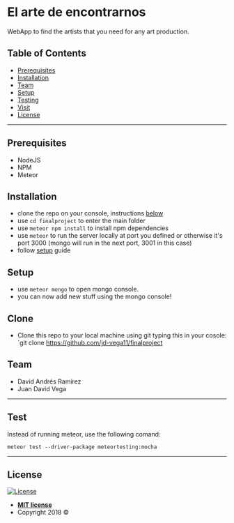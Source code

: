 # El arte de encontrarnos

WebApp to find the artists that you need for any art production. 

## Table of Contents

- [Prerequisites](#prerequisites)
- [Installation](#installation)
- [Team](#team)
- [Setup](#setup)
- [Testing](#testing)
- [Visit](#visit)
- [License](#license)

---

## Prerequisites

- NodeJS
- NPM
- Meteor

## Installation

- clone the repo on your console, instructions [below](#clone)
- use `cd finalproject` to enter the main folder
- use `meteor npm install` to install npm dependencies
- use `meteor` to run the server locally at port you defined or otherwise it's port 3000 (mongo will run in the next port, 3001 in this case)
- follow [setup](#setup) guide

## Setup
- use `meteor mongo` to open mongo console.
- you can now add new stuff using the mongo console! 

## Clone

- Clone this repo to your local machine using git typing this in your cosole: `git clone https://github.com/jd-vega11/finalproject

## Team

- David Andrés Ramírez
- Juan David Vega

---

## Test

Instead of running meteor, use the following comand:

`meteor test --driver-package meteortesting:mocha`

---

## License

[![License](http://img.shields.io/:license-mit-blue.svg?style=flat-square)](http://badges.mit-license.org)

- **[MIT license](http://opensource.org/licenses/mit-license.php)**
- Copyright 2018 © 

